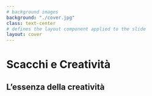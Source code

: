 ```yaml
---
# background images
background: "./cover.jpg"
class: text-center
# defines the layout component applied to the slide
layout: cover
---
```


# Scacchi e Creatività  
## L’essenza della creatività 

<div @click="$slidev.nav.next" class="absolute bottom-6 right-6 text-xl py-1" hover:bg="white op-10">
  <carbon:arrow-right />
</div>